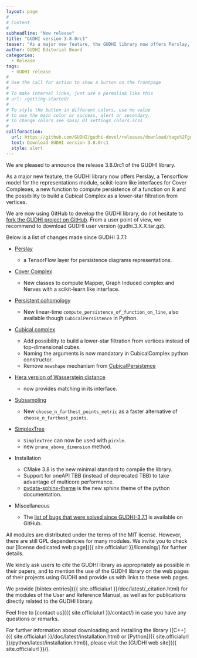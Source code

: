 ```yaml
---
layout: page
#
# Content
#
subheadline: "New release"
title: "GUDHI version 3.8.0rc1"
teaser: "As a major new feature, the GUDHI library now offers Perslay, a Tensorflow model for the representations module, scikit-learn like interfaces for Cover Complexes, a new function to compute persistence of a function on ℝ and the possibility to build a Cubical Complex as a lower-star filtration from vertices."
author: GUDHI Editorial Board
categories:
  - Release
tags:
  - GUDHI release
#
# Use the call for action to show a button on the frontpage
#
# To make internal links, just use a permalink like this
# url: /getting-started/
#
# To style the button in different colors, use no value
# to use the main color or success, alert or secondary.
# To change colors see sass/_01_settings_colors.scss
#
callforaction:
  url: https://github.com/GUDHI/gudhi-devel/releases/download/tags%2Fgudhi-release-3.8.0rc1/gudhi.3.8.0rc1.tar.gz
  text: Download GUDHI version 3.8.0rc1
  style: alert
---
```

We are pleased to announce the release 3.8.0rc1 of the GUDHI library.

As a major new feature, the GUDHI library now offers Perslay, a Tensorflow model for the representations module, scikit-learn like interfaces for Cover Complexes, a new function to compute persistence of a function on ℝ and the possibility to build a Cubical Complex as a lower-star filtration from vertices.

We are now using GitHub to develop the GUDHI library, do not hesitate to [fork the GUDHI project on GitHub](https://github.com/GUDHI/gudhi-devel). From a user point of view, we recommend to download GUDHI user version (gudhi.3.X.X.tar.gz).

Below is a list of changes made since GUDHI 3.7.1:

- [Perslay](https://gudhi.inria.fr/python/latest/representations_tflow_itf_ref.html)
     - a TensorFlow layer for persistence diagrams representations.

- [Cover Complex](https://gudhi.inria.fr/python/latest/cover_complex_sklearn_user.html)
     - New classes to compute Mapper, Graph Induced complex and Nerves with a scikit-learn like interface.

- [Persistent cohomology](https://gudhi.inria.fr/doc/latest/group__persistent__cohomology.html)
     - New linear-time `compute_persistence_of_function_on_line`, also available though `CubicalPersistence` in Python.

- [Cubical complex](https://gudhi.inria.fr/doc/latest/group__cubical__complex.html)
     - Add possibility to build a lower-star filtration from vertices instead of top-dimensional cubes.
     - Naming the arguments is now mandatory in CubicalComplex python constructor.
     - Remove `newshape` mechanism from [CubicalPersistence](https://gudhi.inria.fr/python/latest/cubical_complex_sklearn_itf_ref.html)

- [Hera version of Wasserstein distance](https://gudhi.inria.fr/python/latest/wasserstein_distance_user.html#hera)
     - now provides matching in its interface.

- [Subsampling](https://gudhi.inria.fr/doc/latest/group__subsampling.html)
     - New `choose_n_farthest_points_metric` as a faster alternative of `choose_n_farthest_points`.

- [SimplexTree](https://gudhi.inria.fr/python/latest/simplex_tree_ref.html)
     - `SimplexTree` can now be used with `pickle`.
     - new `prune_above_dimension` method.

- Installation
     - CMake 3.8 is the new minimal standard to compile the library.
     - Support for oneAPI TBB (instead of deprecated TBB) to take advantage of multicore performance.
     - [pydata-sphinx-theme](https://pydata-sphinx-theme.readthedocs.io/en/stable/) is the new sphinx theme of the python documentation.

- Miscellaneous
     - The [list of bugs that were solved since GUDHI-3.7.1](https://github.com/GUDHI/gudhi-devel/issues?q=label%3A3.8.0+is%3Aclosed) is available on GitHub.

All modules are distributed under the terms of the MIT license.
However, there are still GPL dependencies for many modules. We invite you to check our [license dedicated web page]({{ site.officialurl }}/licensing/) for further details.

We kindly ask users to cite the GUDHI library as appropriately as possible in their papers, and to mention the use of the GUDHI library on the web pages of their projects using GUDHI and provide us with links to these web pages.

We provide [bibtex entries]({{ site.officialurl }}/doc/latest/_citation.html) for the modules of the User and Reference Manual, as well as for publications directly related to the GUDHI library. 

Feel free to [contact us]({{ site.officialurl }}/contact/) in case you have any questions or remarks.

For further information about downloading and installing the library ([C++]({{ site.officialurl }}/doc/latest/installation.html) or [Python]({{ site.officialurl }}/python/latest/installation.html)), please visit the [GUDHI web site]({{ site.officialurl }}/).
